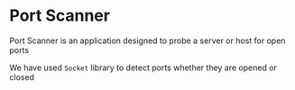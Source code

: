 # Port Scanner
 Port Scanner is an application designed to probe a server or host for open ports
 
 We have used `Socket` library to detect ports whether they are opened or closed
 

